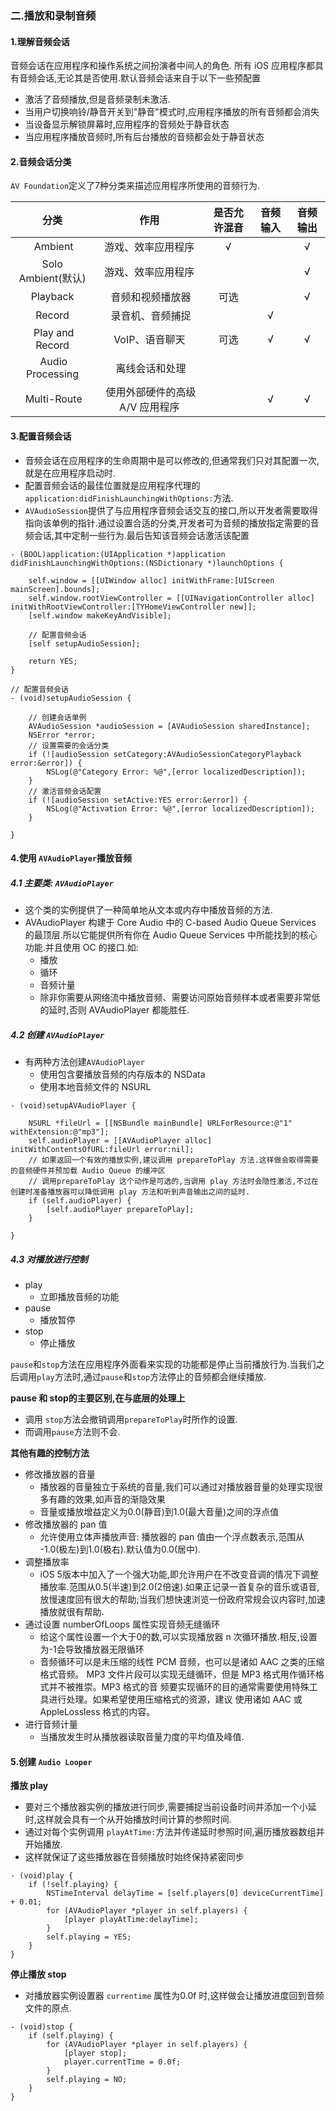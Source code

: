 ### 二.播放和录制音频

#### 1.理解音频会话

音频会话在应用程序和操作系统之间扮演者中间人的角色.
所有 iOS 应用程序都具有音频会话,无论其是否使用.默认音频会话来自于以下一些预配置

- 激活了音频播放,但是音频录制未激活.
- 当用户切换响铃/静音开关到"静音"模式时,应用程序播放的所有音频都会消失
- 当设备显示解锁屏幕时,应用程序的音频处于静音状态
- 当应用程序播放音频时,所有后台播放的音频都会处于静音状态

#### 2.音频会话分类

`AV Foundation`定义了7种分类来描述应用程序所使用的音频行为.


| 分类 | 作用 | 是否允许混音 | 音频输入 | 音频输出 |
| :-: | :-: | :-: | :-: | :-: |
|  Ambient | 游戏、效率应用程序 | √ |  | √ |
| Solo Ambient(默认) | 游戏、效率应用程序 |  |  | √ |
| Playback |  音频和视频播放器 | 可选 |  | √ |
| Record |  录音机、音频捕捉 |  | √ |  |
|  Play and Record  | VoIP、语音聊天 | 可选 | √ | √ |
|  Audio Processing |  离线会话和处理 |  |  |  |
|  Multi-Route |  使用外部硬件的高级 A/V 应用程序 |  | √ | √ |


#### 3.配置音频会话

- 音频会话在应用程序的生命周期中是可以修改的,但通常我们只对其配置一次,就是在应用程序启动时.
- 配置音频会话的最佳位置就是应用程序代理的`application:didFinishLaunchingWithOptions:`方法.
- `AVAudioSession`提供了与应用程序音频会话交互的接口,所以开发者需要取得指向该单例的指针.通过设置合适的分类,开发者可为音频的播放指定需要的音频会话,其中定制一些行为.最后告知该音频会话激活该配置

```objc
- (BOOL)application:(UIApplication *)application didFinishLaunchingWithOptions:(NSDictionary *)launchOptions {
   
    self.window = [[UIWindow alloc] initWithFrame:[UIScreen mainScreen].bounds];
    self.window.rootViewController = [[UINavigationController alloc] initWithRootViewController:[TYHomeViewController new]];
    [self.window makeKeyAndVisible];
    
    // 配置音频会话
    [self setupAudioSession];
    
    return YES;
}

// 配置音频会话
- (void)setupAudioSession {
    
    // 创建会话单例
    AVAudioSession *audioSession = [AVAudioSession sharedInstance];
    NSError *error;
    // 设置需要的会话分类
    if (![audioSession setCategory:AVAudioSessionCategoryPlayback error:&error]) {
        NSLog(@"Category Error: %@",[error localizedDescription]);
    }
    // 激活音频会话配置
    if (![audioSession setActive:YES error:&error]) {
        NSLog(@"Activation Error: %@",[error localizedDescription]);
    }
    
}
```

#### 4.使用 `AVAudioPlayer`播放音频

##### 4.1 主要类: `AVAudioPlayer`  

- 这个类的实例提供了一种简单地从文本或内存中播放音频的方法.
- AVAudioPlayer 构建于 Core Audio 中的 C-based Audio Queue Services 的最顶层.所以它能提供所有你在 Audio Queue Services 中所能找到的核心功能.并且使用 OC 的接口.如:
    - 播放
    - 循环
    - 音频计量
    - 除非你需要从网络流中播放音频、需要访问原始音频样本或者需要非常低的延时,否则 AVAudioPlayer 都能胜任.

##### 4.2 创建 `AVAudioPlayer`
    
- 有两种方法创建`AVAudioPlayer`
    - 使用包含要播放音频的内存版本的 NSData
    - 使用本地音频文件的 NSURL 

    
```objc
- (void)setupAVAudioPlayer {
    
    NSURL *fileUrl = [[NSBundle mainBundle] URLForResource:@"1" withExtension:@"mp3"];
    self.audioPlayer = [[AVAudioPlayer alloc] initWithContentsOfURL:fileUrl error:nil];
    // 如果返回一个有效的播放实例,建议调用 prepareToPlay 方法.这样做会取得需要的音频硬件并预加载 Audio Queue 的缓冲区
    // 调用prepareToPlay 这个动作是可选的,当调用 play 方法时会隐性激活,不过在创建时准备播放器可以降低调用 play 方法和听到声音输出之间的延时.
    if (self.audioPlayer) {
        [self.audioPlayer prepareToPlay];
    }
    
}
```

##### 4.3 对播放进行控制

- play
    - 立即播放音频的功能 
- pause
    - 播放暂停 
- stop
    - 停止播放

`pause`和`stop`方法在应用程序外面看来实现的功能都是停止当前播放行为.当我们之后调用`play`方法时,通过`pause`和`stop`方法停止的音频都会继续播放.

**pause 和 stop的主要区别,在与底层的处理上**

- 调用 `stop`方法会撤销调用`prepareToPlay`时所作的设置.
- 而调用`pause`方法则不会.

**其他有趣的控制方法**

- 修改播放器的音量  
    - 播放器的音量独立于系统的音量,我们可以通过对播放器音量的处理实现很多有趣的效果,如声音的渐隐效果
    - 音量或播放增益定义为0.0(静音)到1.0(最大音量)之间的浮点值 
- 修改播放器的 pan 值
    - 允许使用立体声播放声音: 播放器的 pan 值由一个浮点数表示,范围从 -1.0(极左)到1.0(极右).默认值为0.0(居中). 
- 调整播放率
    - iOS 5版本中加入了一个强大功能,即允许用户在不改变音调的情况下调整播放率.范围从0.5(半速)到2.0(2倍速).如果正记录一首复杂的音乐或语音,放慢速度回有很大的帮助;当我们想快速浏览一份政府常规会议内容时,加速播放就很有帮助. 
- 通过设置 numberOfLoops 属性实现音频无缝循环
    - 给这个属性设置一个大于0的数,可以实现播放器 n 次循环播放.相反,设置为-1会导致播放器无限循环 
    - 音频循环可以是未压缩的线性 PCM 音频，也可以是诸如 AAC 之类的压缩格式音频。 MP3 文件片段可以实现无缝循环，但是 MP3 格式用作循环格式并不被推崇。MP3 格式的音 频要实现循环的目的通常需要使用特殊工具进行处理。如果希望使用压缩格式的资源，建议 使用诸如 AAC 或 AppleLossless 格式的内容。
- 进行音频计量
    - 当播放发生时从播放器读取音量力度的平均值及峰值.  
 
#### 5.创建 `Audio Looper`

**播放 play**

- 要对三个播放器实例的播放进行同步,需要捕捉当前设备时间并添加一个小延时,这样就会具有一个从开始播放时间计算的参照时间.
- 通过对每个实例调用 `playAtTime:`方法并传递延时参照时间,遍历播放器数组并开始播放.
- 这样就保证了这些播放器在音频播放时始终保持紧密同步

```objc
- (void)play {
    if (!self.playing) {
        NSTimeInterval delayTime = [self.players[0] deviceCurrentTime] + 0.01;
        for (AVAudioPlayer *player in self.players) {
            [player playAtTime:delayTime];
        }
        self.playing = YES;
    }
}
```


**停止播放 stop**

- 对播放器实例设置器 `currentime` 属性为0.0f 时,这样做会让播放进度回到音频文件的原点.

```objc
- (void)stop {
    if (self.playing) {
        for (AVAudioPlayer *player in self.players) {
            [player stop];
            player.currentTime = 0.0f;
        }
        self.playing = NO;
    }
}
```


